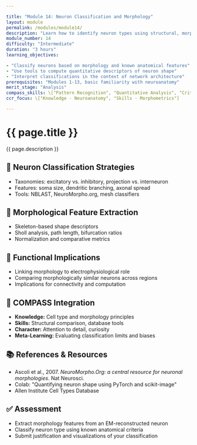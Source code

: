 ```yaml
---

title: "Module 14: Neuron Classification and Morphology"
layout: module
permalink: /modules/module14/
description: "Learn how to identify neuron types using structural, morphological, and connectivity features in EM datasets."
module_number: 14
difficulty: "Intermediate"
duration: "3 hours"
learning_objectives:

- "Classify neurons based on morphology and known anatomical features"
- "Use tools to compute quantitative descriptors of neuron shape"
- "Interpret classifications in the context of network architecture"
prerequisites: "Modules 1-13, basic familiarity with neuroanatomy"
merit_stage: "Analysis"
compass_skills: \["Pattern Recognition", "Quantitative Analysis", "Critical Thinking"]
ccr_focus: \["Knowledge - Neuroanatomy", "Skills - Morphometrics"]

---
```


<div class="main-content">
  <div class="hero">
    <div class="hero-content">
      <h1>{{ page.title }}</h1>
      <p class="hero-subtitle">{{ page.description }}</p>
    </div>
  </div>

  <div class="cards-grid module-cards">
<div class="card module-card">
    <h2>🔄 Neuron Classification Strategies</h2>
    <ul>
      <li>Taxonomies: excitatory vs. inhibitory, projection vs. interneuron</li>
      <li>Features: soma size, dendritic branching, axonal spread</li>
      <li>Tools: NBLAST, NeuroMorpho.org, mesh classifiers</li>
    </ul>
  </div>

  <div class="card module-card">
    <h2>🔄 Morphological Feature Extraction</h2>
    <ul>
      <li>Skeleton-based shape descriptors</li>
      <li>Sholl analysis, path length, bifurcation ratios</li>
      <li>Normalization and comparative metrics</li>
    </ul>
  </div>

  <div class="card module-card">
    <h2>🔄 Functional Implications</h2>
    <ul>
      <li>Linking morphology to electrophysiological role</li>
      <li>Comparing morphologically similar neurons across regions</li>
      <li>Implications for connectivity and computation</li>
    </ul>
  </div>

  <div class="card module-card">
    <h2>🌟 COMPASS Integration</h2>
    <ul>
      <li><strong>Knowledge:</strong> Cell type and morphology principles</li>
      <li><strong>Skills:</strong> Structural comparison, database tools</li>
      <li><strong>Character:</strong> Attention to detail, curiosity</li>
      <li><strong>Meta-Learning:</strong> Evaluating classification limits and biases</li>
    </ul>
  </div>

  <div class="card module-card">
    <h2>📚 References & Resources</h2>
    <ul>
      <li>Ascoli et al., 2007. <em>NeuroMorpho.Org: a central resource for neuronal morphologies</em>. Nat Neurosci.</li>
      <li>Colab: "Quantifying neuron shape using PyTorch and scikit-image"</li>
      <li>Allen Institute Cell Types Database</li>
    </ul>
  </div>

  <div class="card module-card">
    <h2>✅ Assessment</h2>
    <ul>
      <li>Extract morphology features from an EM-reconstructed neuron</li>
      <li>Classify neuron type using known anatomical criteria</li>
      <li>Submit justification and visualizations of your classification</li>
    </ul>
  </div>
</div>
</div>

